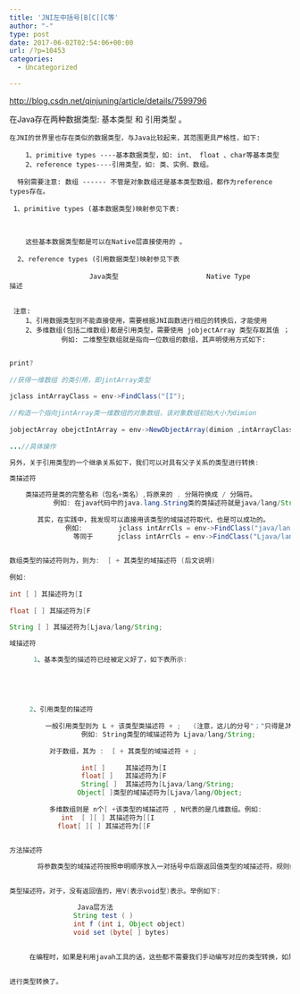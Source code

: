 ```yaml
---
title: 'JNI左中括号[B[C[[C等'
author: "-"
type: post
date: 2017-06-02T02:54:06+00:00
url: /?p=10453
categories:
  - Uncategorized

---
```

http://blog.csdn.net/qinjuning/article/details/7599796

在Java存在两种数据类型:  基本类型 和 引用类型 。

    在JNI的世界里也存在类似的数据类型，与Java比较起来，其范围更具严格性，如下: 
    
        1、primitive types ----基本数据类型，如: int、 float 、char等基本类型
        2、reference types----引用类型，如: 类、实例、数组。
    
      特别需要注意: 数组 ------ 不管是对象数组还是基本类型数组，都作为reference types存在。
    
     1、primitive types (基本数据类型)映射参见下表:  
    
    
    
        这些基本数据类型都是可以在Native层直接使用的 。
    
      2、reference types (引用数据类型)映射参见下表
    
                        Java类型                      Native Type                                          描述
    
    
     注意:    
        1、引用数据类型则不能直接使用，需要根据JNI函数进行相应的转换后，才能使用
        2、多维数组(包括二维数组)都是引用类型，需要使用 jobjectArray 类型存取其值 ；
                 例如: 二维整型数组就是指向一位数组的数组，其声明使用方式如下: 
    

```java view plain copy

print?
  
//获得一维数组 的类引用，即jintArray类型
      
jclass intArrayClass = env->FindClass("[I");
      
//构造一个指向jintArray类一维数组的对象数组，该对象数组初始大小为dimion
      
jobjectArray obejctIntArray = env->NewObjectArray(dimion ,intArrayClass , NULL);
      
...//具体操作

另外，关于引用类型的一个继承关系如下，我们可以对具有父子关系的类型进行转换: 

类描述符

    类描述符是类的完整名称（包名+类名）,将原来的 . 分隔符换成 / 分隔符。
           例如: 在java代码中的java.lang.String类的类描述符就是java/lang/String
    
       其实，在实践中，我发现可以直接用该类型的域描述符取代，也是可以成功的。
              例如:         jclass intArrCls = env->FindClass("java/lang/String")
                等同于      jclass intArrCls = env->FindClass("Ljava/lang/String;")
    

数组类型的描述符则为，则为:  [ + 其类型的域描述符 (后文说明)
             
例如: 
                    
int [ ] 其描述符为[I
                    
float [ ] 其描述符为[F
                    
String [ ] 其描述符为[Ljava/lang/String;

域描述符

      1、基本类型的描述符已经被定义好了，如下表所示: 
    
    
    
    
    
     2、引用类型的描述符
    
         一般引用类型则为 L + 该类型类描述符 + ;   (注意，这儿的分号"；"只得是JNI的一部分，而不是我们汉语中的分段，下同)
                  例如: String类型的域描述符为 Ljava/lang/String;  
    
          对于数组，其为 :  [ + 其类型的域描述符 + ;
    
                  int[ ]     其描述符为[I
                  float[ ]   其描述符为[F
                  String[ ]  其描述符为[Ljava/lang/String;
                 Object[ ]类型的域描述符为[Ljava/lang/Object;
    
          多维数组则是 n个[ +该类型的域描述符 , N代表的是几维数组。例如: 
             int  [ ][ ] 其描述符为[[I
            float[ ][ ] 其描述符为[[F
    

方法描述符

       将参数类型的域描述符按照申明顺序放入一对括号中后跟返回值类型的域描述符，规则如下:  (参数的域描述符的叠加)返回
    

类型描述符。对于，没有返回值的，用V(表示void型)表示。举例如下: 

                 Java层方法                                               JNI函数签名
                String test ( )                                              Ljava/lang/String;
                int f (int i, Object object)                            (ILjava/lang/Object;)I
                void set (byte[ ] bytes)                                ([B)V
    
    
     在编程时，如果是利用javah工具的话，这些都不需要我们手动编写对应的类型转换，如果不能用javah工具，就只能手动的
    

进行类型转换了。
